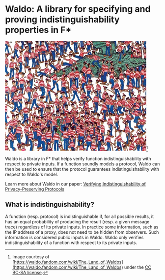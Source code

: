 # Waldo: A library for specifying and proving indistinguishability properties in F*

![Waldo Logo](images/LandofWaldos.jpeg)[^1]

Waldo is a library in F* that helps verify function indistinguishability with
respect to private inputs. If a function soundly models a protocol, Waldo can then be
used to ensure that the protocol guarantees indistinguishability with respect to
Waldo's model.

Learn more about Waldo in our paper: [Verifying Indistinguishability of Privacy-Preserving Protocols](https://dl.acm.org/doi/abs/10.1145/3622849)

## What is indistinguishability?
A function (resp. protocol) is indistinguishable if, for all possible results,
it has an equal probability of producing the result (resp. a given message
trace) regardless of its private inputs. In practice some information, such as
the IP address of a proxy, does not need to be hidden from observers. Such
information is considered public inputs in Waldo. Waldo only verifies
indistinguishability of a function with respect to its private inputs.

[^1]: Image courtesy of
[https://waldo.fandom.com/wiki/The_Land_of_Waldos](https://waldo.fandom.com/wiki/The_Land_of_Waldos)
under the [CC BC-SA license](https://creativecommons.org/licenses/by-sa/3.0/).
